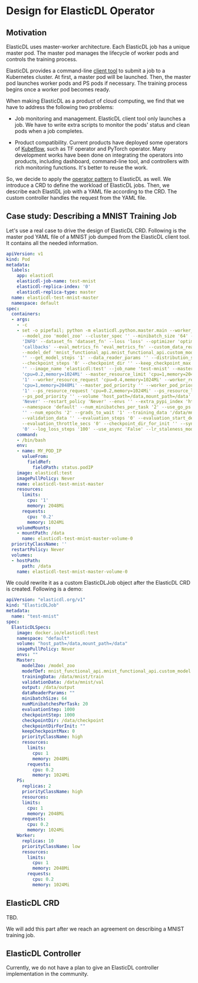 # Design for ElasticDL Operator

## Motivation

ElasticDL uses master-worker architecture.
Each ElasticDL job has a unique master pod.
The master pod manages the lifecycle of worker pods and controls the training process.

ElasticDL provides a command-line [client tool](https://github.com/sql-machine-learning/elasticdl/blob/develop/docs/designs/client_tool.md)
to submit a job to a Kubernetes cluster.
At first, a master pod will be launched.
Then, the master pod launches worker pods and PS pods if necessary.
The training process begins once a worker pod becomes ready.

When making ElasticDL as a product of cloud computing,
we find that we have to address the following two problems:

- Job monitoring and management. ElasticDL client tool only launches a job.
We have to write extra scripts to monitor the pods' status
and clean pods when a job completes.

- Product compatibility. Current products have deployed some operators of [Kubeflow](https://www.kubeflow.org/),
such as TF operator and PyTorch operator.
Many development works have been done on integrating the operators into products,
including dashboard, command-line tool, and controllers with rich monitoring functions.
It's better to reuse the work.

So, we decide to apply the
[operator pattern](https://kubernetes.io/docs/concepts/extend-kubernetes/operator/)
to ElasticDL as well.
We introduce a CRD to define the workload of ElasticDL jobs.
Then, we describe each ElastiDL job with a YAML file according to the CRD.
The custom controller handles the request from the YAML file.

## Case study: Describing a MNIST Training Job

Let's use a real case to drive the design of ElasticDL CRD.
Following is the master pod YAML file of a MNIST job
dumped from the ElasticDL client tool.
It contains all the needed information.

```yaml
apiVersion: v1
kind: Pod
metadata:
  labels:
    app: elasticdl
    elasticdl-job-name: test-mnist
    elasticdl-replica-index: '0'
    elasticdl-replica-type: master
  name: elasticdl-test-mnist-master
  namespace: default
spec:
  containers:
  - args:
    - -c
    - set -o pipefail; python -m elasticdl.python.master.main --worker_image 'elasticdl:test'
      --model_zoo 'model_zoo' --cluster_spec '' --minibatch_size '64' --log_level
      'INFO' --dataset_fn 'dataset_fn' --loss 'loss' --optimizer 'optimizer' --callbacks
      'callbacks' --eval_metrics_fn 'eval_metrics_fn' --custom_data_reader 'custom_data_reader'
      --model_def 'mnist_functional_api.mnist_functional_api.custom_model' --model_params
      '' --get_model_steps '1' --data_reader_params '' --distribution_strategy 'ParameterServerStrategy'
      --checkpoint_steps '0' --checkpoint_dir '' --keep_checkpoint_max '0' --output
      '' --image_name 'elasticdl:test' --job_name 'test-mnist' --master_resource_request
      'cpu=0.2,memory=1024Mi' --master_resource_limit 'cpu=1,memory=2048Mi' --num_workers
      '1' --worker_resource_request 'cpu=0.4,memory=1024Mi' --worker_resource_limit
      'cpu=1,memory=2048Mi' --master_pod_priority '' --worker_pod_priority '' --num_ps_pods
      '1' --ps_resource_request 'cpu=0.2,memory=1024Mi' --ps_resource_limit 'cpu=1,memory=2048Mi'
      --ps_pod_priority '' --volume 'host_path=/data,mount_path=/data' --image_pull_policy
      'Never' --restart_policy 'Never' --envs '' --extra_pypi_index 'https://pypi.org/simple'
      --namespace 'default' --num_minibatches_per_task '2' --use_go_ps 'True' --aux_params '' --log_file_path '' --tensorboard_log_dir
      '' --num_epochs '2' --grads_to_wait '1' --training_data '/data/mnist/train'
      --validation_data '' --evaluation_steps '0' --evaluation_start_delay_secs '100'
      --evaluation_throttle_secs '0' --checkpoint_dir_for_init '' --sync_version_tolerance
      '0' --log_loss_steps '100' --use_async 'False' --lr_staleness_modulation 'False'
    command:
    - /bin/bash
    env:
    - name: MY_POD_IP
      valueFrom:
        fieldRef:
          fieldPath: status.podIP
    image: elasticdl:test
    imagePullPolicy: Never
    name: elasticdl-test-mnist-master
    resources:
      limits:
        cpu: '1'
        memory: 2048Mi
      requests:
        cpu: '0.2'
        memory: 1024Mi
    volumeMounts:
    - mountPath: /data
      name: elasticdl-test-mnist-master-volume-0
  priorityClassName: ''
  restartPolicy: Never
  volumes:
  - hostPath:
      path: /data
    name: elasticdl-test-mnist-master-volume-0
```

We could rewrite it as a custom ElasticDLJob object
after the ElasticDL CRD is created.
Following is a demo:

```yaml
apiVersion: "elasticdl.org/v1"
kind: "ElasticDLJob"
metadata:
  name: "test-mnist"
spec:
  ElasticDLSpecs:
    image: docker.io/elasticdl:test
    namespace: "default"
    volume: "host_path=/data,mount_path=/data"
    imagePullPolicy: Never
    envs: ""
    Master:
      modelZoo: /model_zoo
      modefDef: mnist_functional_api.mnist_functional_api.custom_model
      trainingData: /data/mnist/train
      validationData: /data/mnist/val
      output: /data/output
      dataReaderParams: ""
      minibatchSize: 64
      numMinibatchesPerTask: 20
      evaluationStep: 1000
      checkpointStep: 1000
      checkpointDir: /data/checkpoint
      checkpointDirForInit: ""
      keepCheckpointMax: 0
      priorityClassName: high
      resources:
        limits:
          cpu: 1
          memory: 2048Mi
        requests:
          cpu: 0.2
          memory: 1024Mi
    PS:
      replicas: 2
      priorityClassName: high
      resources:
      limits:
        cpu: 1
        memory: 2048Mi
      requests:
        cpu: 0.2
        memory: 1024Mi
    Worker:
      replicas: 10
      priorityClassName: low
      resources:
        limits:
          cpu: 1
          memory: 2048Mi
        requests:
          cpu: 0.2
          memory: 1024Mi
```

## ElasticDL CRD

TBD.

We will add this part after we reach an agreement on
describing a MNIST training job.

## ElasticDL Controller

Currently, we do not have a plan to give an
ElasticDL controller implementation in the community.

